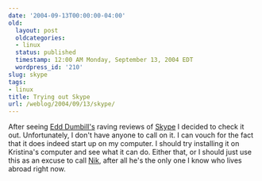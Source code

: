 ```yaml
---
date: '2004-09-13T00:00:00-04:00'
old:
  layout: post
  oldcategories:
  - linux
  status: published
  timestamp: 12:00 AM Monday, September 13, 2004 EDT
  wordpress_id: '210'
slug: skype
tags:
- linux
title: Trying out Skype
url: /weblog/2004/09/13/skype/
---
```


After seeing [Edd Dumbill's](http://usefulinc.com/edd/blog) raving
reviews of [Skype](http://www.skype.com/) I decided to check it out.
Unfortunately, I don't have anyone to call on it.  I can vouch for the fact
that it does indeed start up on my computer.  I should try installing it on
Kristina's computer and see what it can do.  Either that, or I should just
use this as an excuse to call [Nik](http://nik.kling.org/), after
all he's the only one I know who lives abroad right now.
